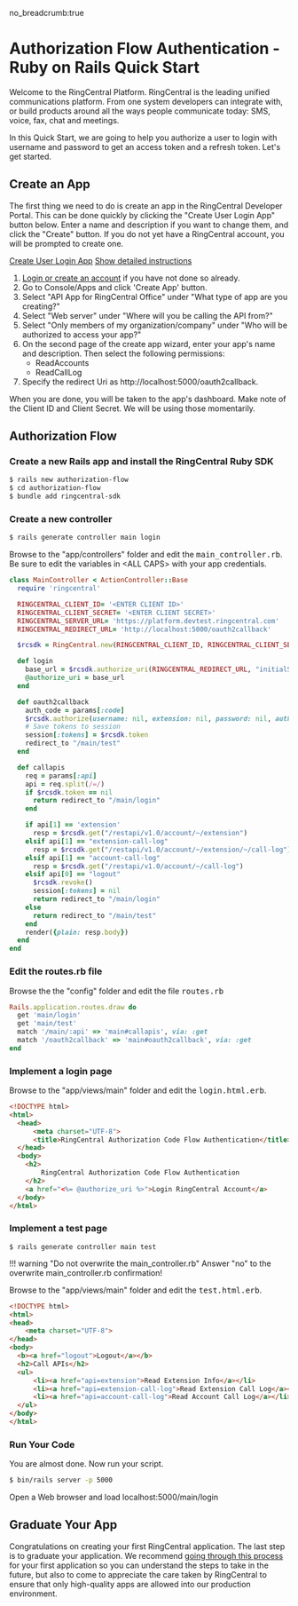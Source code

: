 no_breadcrumb:true

# Authorization Flow Authentication - Ruby on Rails Quick Start

Welcome to the RingCentral Platform. RingCentral is the leading unified communications platform. From one system developers can integrate with, or build products around all the ways people communicate today: SMS, voice, fax, chat and meetings.

In this Quick Start, we are going to help you authorize a user to login with username and password to get an access token and a refresh token. Let's get started.

## Create an App

The first thing we need to do is create an app in the RingCentral Developer Portal. This can be done quickly by clicking the "Create User Login App" button below. Enter a name and description if you want to change them, and click the "Create" button. If you do not yet have a RingCentral account, you will be prompted to create one.

<a target="_new" href="https://developer.ringcentral.com/new-app?name=Authorization+Flow+Quick+Start+App&desc=A+simple+app+to+demo+authorizing+user+on+RingCentral&public=false&type=ServerWeb&carriers=7710,7310,3420&permissions=ReadAccounts,ReadCallLog&redirectUri=http://localhost:5000/oauth2callback&utm_source=devguide&utm_medium=button&utm_campaign=quickstart" class="btn btn-primary">Create User Login App</a>
<a class="btn-link btn-collapse" data-toggle="collapse" href="#create-app-instructions" role="button" aria-expanded="false" aria-controls="create-app-instructions">Show detailed instructions</a>

<div class="collapse" id="create-app-instructions">
<ol>
<li><a href="https://developer.ringcentral.com/login.html#/">Login or create an account</a> if you have not done so already.</li>
<li>Go to Console/Apps and click 'Create App' button.</li>
<li>Select "API App for RingCentral Office" under "What type of app are you creating?"</li>
<li>Select "Web server" under "Where will you be calling the API from?"
<li>Select "Only members of my organization/company" under "Who will be authorized to access your app?"
<li>On the second page of the create app wizard, enter your app's name and description. Then select the following permissions:
  <ul>
    <li>ReadAccounts</li>
    <li>ReadCallLog</li>
  </ul>
  </li>
<li>Specify the redirect Uri as http://localhost:5000/oauth2callback.</li>
</ol>
</div>

When you are done, you will be taken to the app's dashboard. Make note of the Client ID and Client Secret. We will be using those momentarily.

## Authorization Flow

### Create a new Rails app and install the RingCentral Ruby SDK

```bash
$ rails new authorization-flow
$ cd authorization-flow
$ bundle add ringcentral-sdk
```

### Create a new controller

```bash
$ rails generate controller main login
```

Browse to the "app/controllers" folder and edit the <tt>main_controller.rb</tt>. Be sure to edit the variables in &lt;ALL CAPS> with your app credentials.

```ruby
class MainController < ActionController::Base
  require 'ringcentral'

  RINGCENTRAL_CLIENT_ID= '<ENTER CLIENT ID>'
  RINGCENTRAL_CLIENT_SECRET= '<ENTER CLIENT SECRET>'
  RINGCENTRAL_SERVER_URL= 'https://platform.devtest.ringcentral.com'
  RINGCENTRAL_REDIRECT_URL= 'http://localhost:5000/oauth2callback'

  $rcsdk = RingCentral.new(RINGCENTRAL_CLIENT_ID, RINGCENTRAL_CLIENT_SECRET, RINGCENTRAL_SERVER_URL);

  def login
    base_url = $rcsdk.authorize_uri(RINGCENTRAL_REDIRECT_URL, "initialState")
    @authorize_uri = base_url
  end

  def oauth2callback
    auth_code = params[:code]
    $rcsdk.authorize(username: nil, extension: nil, password: nil, auth_code: auth_code, redirect_uri: RINGCENTRAL_REDIRECT_URL)
    # Save tokens to session
    session[:tokens] = $rcsdk.token
    redirect_to "/main/test"
  end

  def callapis
    req = params[:api]
    api = req.split(/=/)
    if $rcsdk.token == nil
      return redirect_to "/main/login"
    end

    if api[1] == 'extension'
      resp = $rcsdk.get("/restapi/v1.0/account/~/extension")
    elsif api[1] == "extension-call-log"
      resp = $rcsdk.get("/restapi/v1.0/account/~/extension/~/call-log")
    elsif api[1] == "account-call-log"
      resp = $rcsdk.get("/restapi/v1.0/account/~/call-log")
    elsif api[0] == "logout"
      $rcsdk.revoke()
      session[:tokens] = nil
      return redirect_to "/main/login"
    else
      return redirect_to "/main/test"
    end
    render({plain: resp.body})
  end
end
```

### Edit the routes.rb file

Browse the the "config" folder and edit the file <tt>routes.rb</tt>

```ruby
Rails.application.routes.draw do
  get 'main/login'
  get 'main/test'
  match '/main/:api' => 'main#callapis', via: :get
  match '/oauth2callback' => 'main#oauth2callback', via: :get
end
```

### Implement a login page

Browse to the "app/views/main" folder and edit the <tt>login.html.erb</tt>.

```html
<!DOCTYPE html>
<html>
  <head>
      <meta charset="UTF-8">
      <title>RingCentral Authorization Code Flow Authentication</title>
  </head>
  <body>
    <h2>
        RingCentral Authorization Code Flow Authentication
    </h2>
    <a href="<%= @authorize_uri %>">Login RingCentral Account</a>
  </body>
</html>
```

### Implement a test page

```bask
$ rails generate controller main test
```

!!! warning "Do not overwrite the main_controller.rb"
    Answer "no" to the overwrite main_controller.rb confirmation!

Browse to the "app/views/main" folder and edit the <tt> test.html.erb</tt>.

```html
<!DOCTYPE html>
<html>
<head>
    <meta charset="UTF-8">
</head>
<body>
  <b><a href="logout">Logout</a></b>
  <h2>Call APIs</h2>
  <ul>
      <li><a href="api=extension">Read Extension Info</a></li>
      <li><a href="api=extension-call-log">Read Extension Call Log</a></li>
      <li><a href="api=account-call-log">Read Account Call Log</a></li>
  </ul>
</body>
</html>
```

### Run Your Code

You are almost done. Now run your script.

```bash
$ bin/rails server -p 5000
```

Open a Web browser and load localhost:5000/main/login

## Graduate Your App

Congratulations on creating your first RingCentral application. The last step is to graduate your application. We recommend [going through this process](../../../../basics/production) for your first application so you can understand the steps to take in the future, but also to come to appreciate the care taken by RingCentral to ensure that only high-quality apps are allowed into our production environment.
